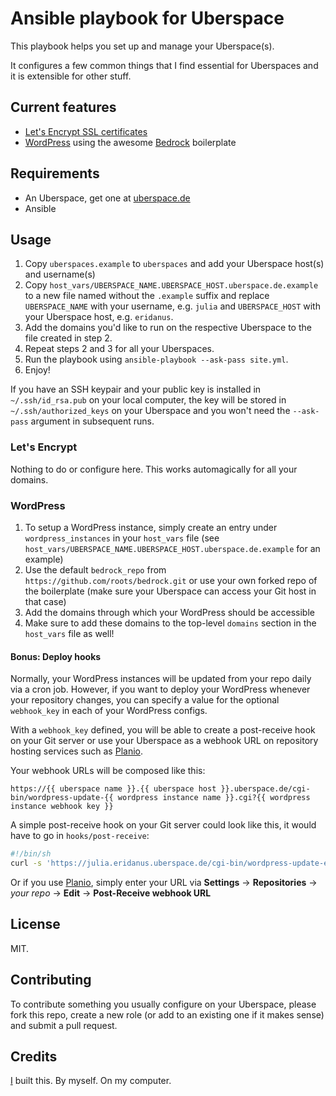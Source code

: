 # Ansible playbook for Uberspace

This playbook helps you set up and manage your Uberspace(s).

It configures a few common things that I find essential for Uberspaces and it is extensible for other stuff.

## Current features

- [Let's Encrypt SSL certificates](https://wiki.uberspace.de/webserver:https#let_s-encrypt-zertifikate)
- [WordPress](https://wordpress.org/) using the awesome [Bedrock](https://roots.io/bedrock/) boilerplate

## Requirements

- An Uberspace, get one at [uberspace.de](https://uberspace.de)
- Ansible

## Usage

1. Copy `uberspaces.example` to `uberspaces` and add your Uberspace host(s) and username(s)
2. Copy `host_vars/UBERSPACE_NAME.UBERSPACE_HOST.uberspace.de.example` to a new file named without the `.example` suffix and replace `UBERSPACE_NAME` with your username, e.g. `julia` and `UBERSPACE_HOST` with your Uberspace host, e.g. `eridanus`.
3. Add the domains you'd like to run on the respective Uberspace to the file created in step 2.
4. Repeat steps 2 and 3 for all your Uberspaces.
5. Run the playbook using `ansible-playbook --ask-pass site.yml`.
6. Enjoy!

If you have an SSH keypair and your public key is installed in `~/.ssh/id_rsa.pub` on your local computer, the key will be stored in `~/.ssh/authorized_keys` on your Uberspace and you won't need the `--ask-pass` argument in subsequent runs.

### Let's Encrypt

Nothing to do or configure here. This works automagically for all your domains.

### WordPress

1. To setup a WordPress instance, simply create an entry under `wordpress_instances` in your `host_vars` file (see `host_vars/UBERSPACE_NAME.UBERSPACE_HOST.uberspace.de.example` for an example)
2. Use the default `bedrock_repo` from `https://github.com/roots/bedrock.git` or use your own forked repo of the boilerplate (make sure your Uberspace can access your Git host in that case)
3. Add the domains through which your WordPress should be accessible
4. Make sure to add these domains to the top-level `domains` section in the `host_vars` file as well!

#### Bonus: Deploy hooks

Normally, your WordPress instances will be updated from your repo daily via a cron job. However, if you want to deploy your WordPress whenever your repository changes, you can specify a value for the optional `webhook_key` in each of your WordPress configs.

With a `webhook_key` defined, you will be able to create a post-receive hook on your Git server or use your Uberspace as a webhook URL on repository hosting services such as [Planio](https://plan.io/subversion-hosting-and-git-hosting/).

Your webhook URLs will be composed like this:

```
https://{{ uberspace name }}.{{ uberspace host }}.uberspace.de/cgi-bin/wordpress-update-{{ wordpress instance name }}.cgi?{{ wordpress instance webhook key }}
```

A simple post-receive hook on your Git server could look like this, it would have to go in `hooks/post-receive`:

```bash
#!/bin/sh
curl -s 'https://julia.eridanus.uberspace.de/cgi-bin/wordpress-update-example_blog.cgi?secretsauce123'
```

Or if you use [Planio](https://plan.io), simply enter your URL via **Settings** -> **Repositories** -> *your repo* -> **Edit** -> **Post-Receive webhook URL**

## License

MIT.

## Contributing

To contribute something you usually configure on your Uberspace, please fork this repo, create a new role (or add to an existing one if it makes sense) and submit a pull request.

## Credits

[I](http://jan.sh) built this. By myself. On my computer.

